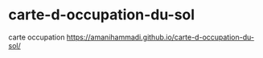 # carte-d-occupation-du-sol
carte occupation
https://amanihammadi.github.io/carte-d-occupation-du-sol/
